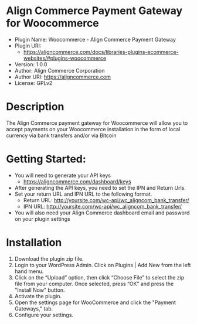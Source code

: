 # Align Commerce Payment Gateway for Woocommerce 
- Plugin Name: Woocommerce - Align Commerce Payment Gateway
- Plugin URI: 
  * https://aligncommerce.com/docs/libraries-plugins-ecommerce-websites/#plugins-woocommerce
- Version: 1.0.0
- Author: Align Commerce Corporation
- Author URI: https://aligncommerce.com
- License: GPLv2

# Description  

The Align Commerce payment gateway for Woocommerce will allow you to accept payments on your Woocommerce installation in the form of local currency via bank transfers and/or via Bitcoin

# Getting Started:
- You will need to generate your API keys 
  * https://aligncommerce.com/dashboard/keys 
- After generating the API keys, you need to set the IPN and Return Urls.
- Set your return URL and IPN URL to the following format. 
  * Return URL: http://yoursite.com/wc-api/wc_aligncom_bank_transfer/
  * IPN URL: http://yoursite.com/wc-api/wc_aligncom_bank_transfer/
- You will also need your Align Commerce dashboard email and password on your plugin settings

# Installation 

1. Download the plugin zip file.
2. Login to your WordPress Admin. Click on Plugins | Add New from the left hand menu.
3. Click on the “Upload” option, then click “Choose File” to select the zip file from your computer. Once selected, press “OK” and press the "Install Now" button.
4. Activate the plugin.
5. Open the settings page for WooCommerce and click the "Payment Gateways," tab.
6. Configure your settings.
